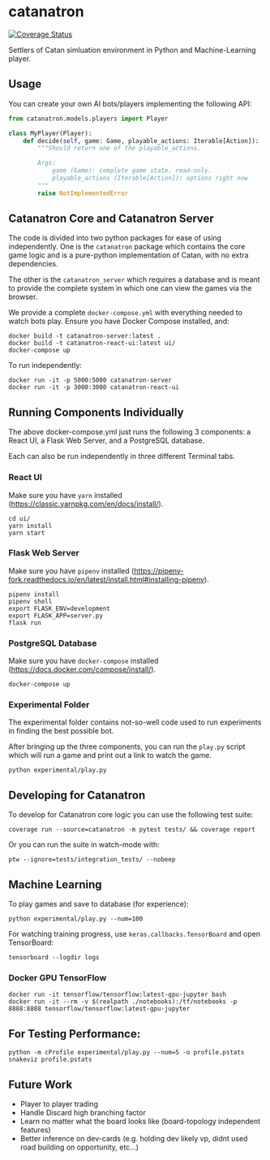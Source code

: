 # catanatron

[![Coverage Status](https://coveralls.io/repos/github/bcollazo/catanatron/badge.svg?branch=master)](https://coveralls.io/github/bcollazo/catanatron?branch=master)

Settlers of Catan simluation environment in Python and Machine-Learning player.

## Usage

You can create your own AI bots/players implementing the following API:

```python
from catanatron.models.players import Player

class MyPlayer(Player):
    def decide(self, game: Game, playable_actions: Iterable[Action]):
        """Should return one of the playable_actions.

        Args:
            game (Game): complete game state. read-only.
            playable_actions (Iterable[Action]): options right now
        """
        raise NotImplementedError
```

## Catanatron Core and Catanatron Server

The code is divided into two python packages for ease of using independently. One is the `catanatron` package which contains
the core game logic and is a pure-python implementation of Catan,
with no extra dependencies.

The other is the `catanatron_server` which requires a database and
is meant to provide the complete system in which one can view the
games via the browser.

We provide a complete `docker-compose.yml` with everything needed to
watch bots play. Ensure you have Docker Compose installed, and:

```
docker build -t catanatron-server:latest .
docker build -t catanatron-react-ui:latest ui/
docker-compose up
```

To run independently:

```
docker run -it -p 5000:5000 catanatron-server
docker run -it -p 3000:3000 catanatron-react-ui
```

## Running Components Individually

The above docker-compose.yml just runs the following 3 components: a React UI, a Flask Web Server, and a PostgreSQL database.

Each can also be run independently in three different Terminal tabs.

### React UI

Make sure you have `yarn` installed (https://classic.yarnpkg.com/en/docs/install/).

```
cd ui/
yarn install
yarn start
```

### Flask Web Server

Make sure you have `pipenv` installed (https://pipenv-fork.readthedocs.io/en/latest/install.html#installing-pipenv).

```
pipenv install
pipenv shell
export FLASK_ENV=development
export FLASK_APP=server.py
flask run
```

### PostgreSQL Database

Make sure you have `docker-compose` installed (https://docs.docker.com/compose/install/).

```
docker-compose up
```

### Experimental Folder

The experimental folder contains not-so-well code used to
run experiments in finding the best possible bot.

After bringing up the three components, you can run the `play.py` script which
will run a game and print out a link to watch the game.

```
python experimental/play.py
```

## Developing for Catanatron

To develop for Catanatron core logic you can use the following test suite:

```
coverage run --source=catanatron -m pytest tests/ && coverage report
```

Or you can run the suite in watch-mode with:

```
ptw --ignore=tests/integration_tests/ --nobeep
```

## Machine Learning

To play games and save to database (for experience):

```
python experimental/play.py --num=100
```

For watching training progress, use `keras.callbacks.TensorBoard` and open TensorBoard:

```
tensorboard --logdir logs
```

### Docker GPU TensorFlow

```
docker run -it tensorflow/tensorflow:latest-gpu-jupyter bash
docker run -it --rm -v $(realpath ./notebooks):/tf/notebooks -p 8888:8888 tensorflow/tensorflow:latest-gpu-jupyter
```

## For Testing Performance:

```
python -m cProfile experimental/play.py --num=5 -o profile.pstats
snakeviz profile.pstats
```

## Future Work

- Player to player trading
- Handle Discard high branching factor
- Learn no matter what the board looks like (board-topology independent features)
- Better inference on dev-cards (e.g. holding dev likely vp, didnt used road building on opportunity, etc...)
